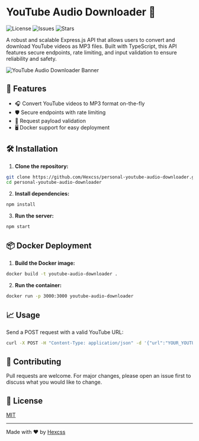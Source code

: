 # YouTube Audio Downloader 🎵

![License](https://img.shields.io/github/license/Hexcss/Youtube_Audio_Downloader)
![Issues](https://img.shields.io/github/issues/Hexcss/Youtube_Audio_Downloader)
![Stars](https://img.shields.io/github/stars/Hexcss/Youtube_Audio_Downloader)

A robust and scalable Express.js API that allows users to convert and download YouTube videos as MP3 files. Built with TypeScript, this API features secure endpoints, rate limiting, and input validation to ensure reliability and safety.

![YouTube Audio Downloader Banner](https://th.bing.com/th/id/R.ead2c76fb473eea736195496208b378d?rik=qwH8TyGH9N7%2fPQ&pid=ImgRaw&r=0)

## 🚀 Features

- 🎧 Convert YouTube videos to MP3 format on-the-fly
- 🛡️ Secure endpoints with rate limiting
- 📝 Request payload validation
- 🖥️ Docker support for easy deployment

## 🛠️ Installation

1. **Clone the repository:**

```bash
git clone https://github.com/Hexcss/personal-youtube-audio-downloader.git
cd personal-youtube-audio-downloader
```

2. **Install dependencies:**

```bash
npm install
```

3. **Run the server:**

```bash
npm start
```

## 📦 Docker Deployment

1. **Build the Docker image:**

```bash
docker build -t youtube-audio-downloader .
```

2. **Run the container:**

```bash
docker run -p 3000:3000 youtube-audio-downloader
```

## 📈 Usage

Send a POST request with a valid YouTube URL:

```bash
curl -X POST -H "Content-Type: application/json" -d '{"url":"YOUR_YOUTUBE_URL"}' http://localhost:3000/api/ytdl/downloadmp3
```

## 🤝 Contributing

Pull requests are welcome. For major changes, please open an issue first to discuss what you would like to change.

## 🔏 License

[MIT](https://choosealicense.com/licenses/mit/)

---

Made with ❤️ by [Hexcss](https://github.com/Hexcss)
